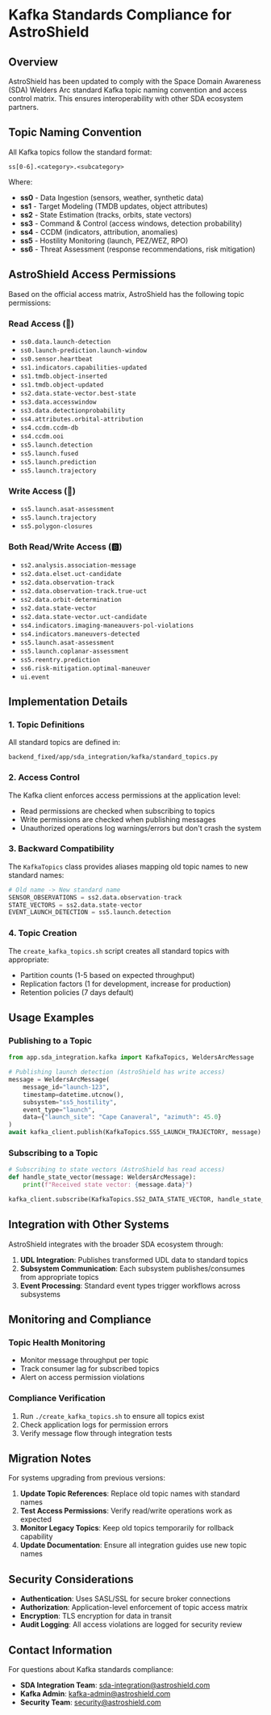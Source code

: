 # Kafka Standards Compliance for AstroShield

## Overview

AstroShield has been updated to comply with the Space Domain Awareness (SDA) Welders Arc standard Kafka topic naming convention and access control matrix. This ensures interoperability with other SDA ecosystem partners.

## Topic Naming Convention

All Kafka topics follow the standard format:
```
ss[0-6].<category>.<subcategory>
```

Where:
- **ss0** - Data Ingestion (sensors, weather, synthetic data)
- **ss1** - Target Modeling (TMDB updates, object attributes)
- **ss2** - State Estimation (tracks, orbits, state vectors)
- **ss3** - Command & Control (access windows, detection probability)
- **ss4** - CCDM (indicators, attribution, anomalies)
- **ss5** - Hostility Monitoring (launch, PEZ/WEZ, RPO)
- **ss6** - Threat Assessment (response recommendations, risk mitigation)

## AstroShield Access Permissions

Based on the official access matrix, AstroShield has the following topic permissions:

### Read Access (📖)
- `ss0.data.launch-detection`
- `ss0.launch-prediction.launch-window`
- `ss0.sensor.heartbeat`
- `ss1.indicators.capabilities-updated`
- `ss1.tmdb.object-inserted`
- `ss1.tmdb.object-updated`
- `ss2.data.state-vector.best-state`
- `ss3.data.accesswindow`
- `ss3.data.detectionprobability`
- `ss4.attributes.orbital-attribution`
- `ss4.ccdm.ccdm-db`
- `ss4.ccdm.ooi`
- `ss5.launch.detection`
- `ss5.launch.fused`
- `ss5.launch.prediction`
- `ss5.launch.trajectory`

### Write Access (📝)
- `ss5.launch.asat-assessment`
- `ss5.launch.trajectory`
- `ss5.polygon-closures`

### Both Read/Write Access (🅱)
- `ss2.analysis.association-message`
- `ss2.data.elset.uct-candidate`
- `ss2.data.observation-track`
- `ss2.data.observation-track.true-uct`
- `ss2.data.orbit-determination`
- `ss2.data.state-vector`
- `ss2.data.state-vector.uct-candidate`
- `ss4.indicators.imaging-maneauvers-pol-violations`
- `ss4.indicators.maneuvers-detected`
- `ss5.launch.asat-assessment`
- `ss5.launch.coplanar-assessment`
- `ss5.reentry.prediction`
- `ss6.risk-mitigation.optimal-maneuver`
- `ui.event`

## Implementation Details

### 1. **Topic Definitions**
All standard topics are defined in:
```
backend_fixed/app/sda_integration/kafka/standard_topics.py
```

### 2. **Access Control**
The Kafka client enforces access permissions at the application level:
- Read permissions are checked when subscribing to topics
- Write permissions are checked when publishing messages
- Unauthorized operations log warnings/errors but don't crash the system

### 3. **Backward Compatibility**
The `KafkaTopics` class provides aliases mapping old topic names to new standard names:
```python
# Old name -> New standard name
SENSOR_OBSERVATIONS = ss2.data.observation-track
STATE_VECTORS = ss2.data.state-vector
EVENT_LAUNCH_DETECTION = ss5.launch.detection
```

### 4. **Topic Creation**
The `create_kafka_topics.sh` script creates all standard topics with appropriate:
- Partition counts (1-5 based on expected throughput)
- Replication factors (1 for development, increase for production)
- Retention policies (7 days default)

## Usage Examples

### Publishing to a Topic
```python
from app.sda_integration.kafka import KafkaTopics, WeldersArcMessage

# Publishing launch detection (AstroShield has write access)
message = WeldersArcMessage(
    message_id="launch-123",
    timestamp=datetime.utcnow(),
    subsystem="ss5_hostility",
    event_type="launch",
    data={"launch_site": "Cape Canaveral", "azimuth": 45.0}
)
await kafka_client.publish(KafkaTopics.SS5_LAUNCH_TRAJECTORY, message)
```

### Subscribing to a Topic
```python
# Subscribing to state vectors (AstroShield has read access)
def handle_state_vector(message: WeldersArcMessage):
    print(f"Received state vector: {message.data}")

kafka_client.subscribe(KafkaTopics.SS2_DATA_STATE_VECTOR, handle_state_vector)
```

## Integration with Other Systems

AstroShield integrates with the broader SDA ecosystem through:

1. **UDL Integration**: Publishes transformed UDL data to standard topics
2. **Subsystem Communication**: Each subsystem publishes/consumes from appropriate topics
3. **Event Processing**: Standard event types trigger workflows across subsystems

## Monitoring and Compliance

### Topic Health Monitoring
- Monitor message throughput per topic
- Track consumer lag for subscribed topics
- Alert on access permission violations

### Compliance Verification
1. Run `./create_kafka_topics.sh` to ensure all topics exist
2. Check application logs for permission errors
3. Verify message flow through integration tests

## Migration Notes

For systems upgrading from previous versions:

1. **Update Topic References**: Replace old topic names with standard names
2. **Test Access Permissions**: Verify read/write operations work as expected
3. **Monitor Legacy Topics**: Keep old topics temporarily for rollback capability
4. **Update Documentation**: Ensure all integration guides use new topic names

## Security Considerations

- **Authentication**: Uses SASL/SSL for secure broker connections
- **Authorization**: Application-level enforcement of topic access matrix
- **Encryption**: TLS encryption for data in transit
- **Audit Logging**: All access violations are logged for security review

## Contact Information

For questions about Kafka standards compliance:
- **SDA Integration Team**: sda-integration@astroshield.com
- **Kafka Admin**: kafka-admin@astroshield.com
- **Security Team**: security@astroshield.com 